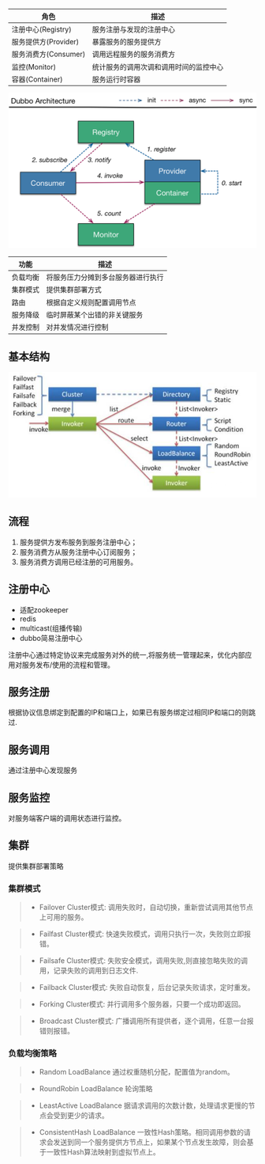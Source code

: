 | 角色                | 描述                             | 
|--------------------|----------------------------------|
|注册中心(Registry)   |服务注册与发现的注册中心            |
|服务提供方(Provider) |暴露服务的服务提供方                |
|服务消费方(Consumer) |调用远程服务的服务消费方            |
|监控(Monitor)       |统计服务的调用次调和调用时间的监控中心|
|容器(Container)      |服务运行时容器                     |

![](image/dubbo-architecture.png)

|功能                 | 描述                          | 
|--------|-------------------------------|
|负载均衡 |将服务压力分摊到多台服务器进行执行|
|集群模式 |提供集群部署方式                |
|路由     |根据自定义规则配置调用节点       |
|服务降级 |临时屏蔽某个出错的非关键服务     |
|并发控制 |对并发情况进行控制              |

## 基本结构

![](image/dubbo-architecture1.png)

## 流程
1. 服务提供方发布服务到服务注册中心；
2. 服务消费方从服务注册中心订阅服务；
3. 服务消费方调用已经注册的可用服务。

## 注册中心
- 适配zookeeper
- redis
- multicast(组播传输)
- dubbo简易注册中心
  
注册中心通过特定协议来完成服务对外的统一,将服务统一管理起来，优化内部应用对服务发布/使用的流程和管理。

## 服务注册
根据协议信息绑定到配置的IP和端口上，如果已有服务绑定过相同IP和端口的则跳过.

## 服务调用
通过注册中心发现服务

## 服务监控
对服务端客户端的调用状态进行监控。

## 集群
提供集群部署策略

### 集群模式
> - Failover Cluster模式:
> 调用失败时，自动切换，重新尝试调用其他节点上可用的服务。

> - Failfast Cluster模式:
> 快速失败模式，调用只执行一次，失败则立即报错。

> - Failsafe Cluster模式:
> 失败安全模式，调用失败,则直接忽略失败的调用，记录失败的调用到日志文件.

> - Failback Cluster模式:
> 失败自动恢复，后台记录失败请求，定时重发。

> - Forking Cluster模式:
> 并行调用多个服务器，只要一个成功即返回。

> - Broadcast Cluster模式:
> 广播调用所有提供者，逐个调用，任意一台报错则报错。

### 负载均衡策略
> - Random LoadBalance
> 通过权重随机分配，配置值为random。

> - RoundRobin LoadBalance 
> 轮询策略

> - LeastActive LoadBalance
> 据请求调用的次数计数，处理请求更慢的节点会受到更少的请求。

> - ConsistentHash LoadBalance
> 一致性Hash策略。相同调用参数的请求会发送到同一个服务提供方节点上，如果某个节点发生故障，则会基于一致性Hash算法映射到虚拟节点上。